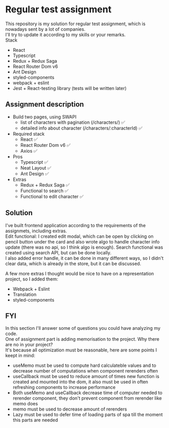# Regular test assignment
This repository is my solution for regular test assignment, which is nowadays sent by a lot of companies.<br />
I'll try to update it according to my skills or your remarks. <br />
Stack
- React
- Typescript
- Redux + Redux Saga
- React Router Dom v6
- Ant Design
- styled-components
- webpack + eslint
- Jest + React-testing library (tests will be written later)
## Assignment description
- Build two pages, using SWAPI
  - list of characters with pagination (/characters/) :white_check_mark:
  - detailed info about character (/characters/:characterId) :white_check_mark:
- Required stack
  - React :white_check_mark:
  - React Router Dom v6 :white_check_mark:
  - Axios :white_check_mark:
- Pros
  - Typescript :white_check_mark:
  - Neat Layout :white_check_mark:
  - Ant Design :white_check_mark:
- Extras
  - Redux + Redux Saga :white_check_mark:
  - Functional to search :white_check_mark:
  - Functional to edit character :white_check_mark:

## Solution
I've built frontend application according to the requirements of the assignmets, including extras. <br />
Edit functional: I created edit modal, which can be open by clicking on pencil button under the card and also wrote algo to handle character info update (there was no api, so I think algo is enough). Search functional was created using search API, but can be done locally. <br />
I also added error handle, it can be done in many different ways, so I didn't clear data, which is already in the store, but it can be discussed.

A few more extras I thought would be nice to have on a representation project, so I added them:
- Webpack + Eslint
- Translation
- styled-components

## FYI
In this section I'll answer some of questions you could have analyzing my code. <br />
One of assignment part is adding memorisation to the project. Why there are no in your project? <br />
It's because all optimization must be reasonable, here are some points I keept in mind: <br />
- useMemo  must be used to compute hard calculateble values and to decrease number of computations when component rerenders often
- useCallback must be used to reduce amount of times new function is created and mounted into the dom, it also must be used in often refreshing components to increase performance
- Both useMemo and useCallback decrease time of computer needed to rerender component, they don't prevent component from rerender like memo does
- memo must be used to decrease amount of rerenders
- Lazy must be used to defer time of loading parts of spa till the moment this parts are needed
